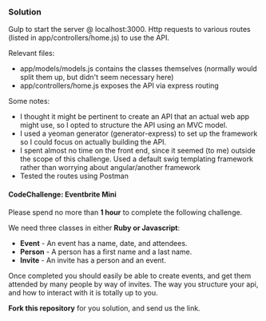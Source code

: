 ### Solution
Gulp to start the server @ localhost:3000. Http requests to various routes (listed in app/controllers/home.js) to use the API.

Relevant files:
* app/models/models.js contains the classes themselves (normally would split them up, but didn't seem necessary here)
* app/controllers/home.js exposes the API via express routing

Some notes:
* I thought it might be pertinent to create an API that an actual web app might use, so I opted to structure the API using an MVC model. 
* I used a yeoman generator (generator-express) to set up the framework so I could focus on actually building the API.
* I spent almost no time on the front end, since it seemed (to me) outside the scope of this challenge. Used a default swig templating framework rather than worrying about angular/another framework
* Tested the routes using Postman



#### CodeChallenge: Eventbrite Mini

Please spend no more than **1 hour** to complete the following challenge.

We need three classes in either **Ruby or Javascript**: 
* **Event** - An event has a name, date, and attendees.
* **Person** - A person has a first name and a last name.
* **Invite** -  An invite has a person and an event.

Once completed you should easily be able to create events, and get them attended by many people by way of invites.  The way you structure your api, and how to interact with it is totally up to you.

**Fork this repository** for you solution, and send us the link.
